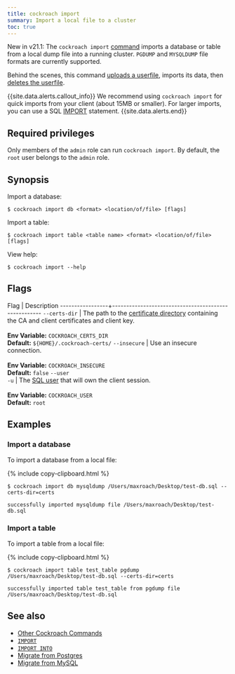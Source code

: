 ```yaml
---
title: cockroach import
summary: Import a local file to a cluster
toc: true
---
```


<span class="version-tag">New in v21.1:</span> The `cockroach import` [command](cockroach-commands.html) imports a database or table from a local dump file into a running cluster. `PGDUMP` and `MYSQLDUMP` file formats are currently supported.

Behind the scenes, this command [uploads a userfile](cockroach-userfile-upload.html), imports its data, then [deletes the userfile](cockroach-userfile-delete.html).

{{site.data.alerts.callout_info}}
We recommend using `cockroach import` for quick imports from your client (about 15MB or smaller). For larger imports, you can use a SQL [IMPORT](import.html) statement.
{{site.data.alerts.end}}

## Required privileges

Only members of the `admin` role can run `cockroach import`. By default, the `root` user belongs to the `admin` role.

## Synopsis

Import a database:

~~~ shell
$ cockroach import db <format> <location/of/file> [flags]
~~~

Import a table:

~~~ shell
$ cockroach import table <table name> <format> <location/of/file> [flags]
~~~

View help:

~~~ shell
$ cockroach import --help
~~~

## Flags

 Flag            | Description
-----------------+-----------------------------------------------------
`--certs-dir`    | The path to the [certificate directory](cockroach-cert.html) containing the CA and client certificates and client key.<br><br>**Env Variable:** `COCKROACH_CERTS_DIR`<br>**Default:** `${HOME}/.cockroach-certs/`
`--insecure`     | Use an insecure connection.<br><br>**Env Variable:** `COCKROACH_INSECURE`<br>**Default:** `false`
`--user`<br>`-u` | The [SQL user](create-user.html) that will own the client session.<br><br>**Env Variable:** `COCKROACH_USER`<br>**Default:** `root`

## Examples

### Import a database

To import a database from a local file:

{% include copy-clipboard.html %}
~~~ shell
$ cockroach import db mysqldump /Users/maxroach/Desktop/test-db.sql --certs-dir=certs
~~~

~~~
successfully imported mysqldump file /Users/maxroach/Desktop/test-db.sql
~~~

### Import a table

To import a table from a local file:

{% include copy-clipboard.html %}
~~~ shell
$ cockroach import table test_table pgdump /Users/maxroach/Desktop/test-db.sql --certs-dir=certs
~~~

~~~
successfully imported table test_table from pgdump file /Users/maxroach/Desktop/test-db.sql
~~~

## See also

- [Other Cockroach Commands](cockroach-commands.html)
- [`IMPORT`](import.html)
- [`IMPORT INTO`](import-into.html)
- [Migrate from Postgres](migrate-from-postgres.html)
- [Migrate from MySQL](migrate-from-mysql.html)

